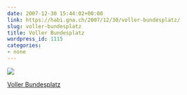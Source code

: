 ```yaml
---
date: 2007-12-30 15:44:02+00:00
link: https://habi.gna.ch/2007/12/30/voller-bundesplatz/
slug: voller-bundesplatz
title: Voller Bundesplatz
wordpress_id: 1115
categories:
- none
---
```



 [![](https://static.flickr.com/2010/2149290104_3f65c4c174_m.jpg)](https://www.flickr.com/photos/habi/2149290104/)
   

 
  [Voller Bundesplatz](https://www.flickr.com/photos/habi/2149290104/)
    

 




  

